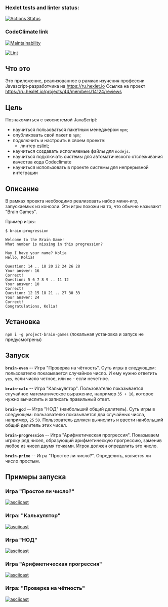 ### Hexlet tests and linter status:

[![Actions Status](https://github.com/drkalach/frontend-project-lvl1/workflows/hexlet-check/badge.svg)](https://github.com/drkalach/frontend-project-lvl1/actions)

### CodeClimate link

[![Maintainability](https://api.codeclimate.com/v1/badges/a99a88d28ad37a79dbf6/maintainability)](https://codeclimate.com/github/codeclimate/codeclimate/maintainability)

[![Lint](https://github.com/drkalach/frontend-project-lvl1/actions/workflows/blank.yml/badge.svg?branch=main)](https://github.com/drkalach/frontend-project-lvl1/actions/workflows/blank.yml)

## Что это 

Это приложение, реализованное в рамках изучения профессии Javascript-разработчика на https://ru.hexlet.io   Ссылка на проект  https://ru.hexlet.io/projects/44/members/14124/reviews

## Цель 

Познакомиться с экосистемой JavaScript:

 - научиться пользоваться пакетным менеджером `npm`;
 - опубликовать свой пакет в `npm`;
 - подключить и настроить в своем проекте:
	 - линтер [eslint](http://eslint.org/);
 - научиться создавать исполняемые файлы для `nodejs`.
 - научиться подключать системы для автоматического отслеживания качества кода Codeclimate
 - научиться использовать в проекте системы для непрерывной интеграции 

 ## Описание 

 В рамках проекта необходимо реализовать набор мини-игр, запускаемых из консоли. Эти игры похожи на то, что обычно называют "Brain Games".

Пример игры:

```
$ brain-progression

Welcome to the Brain Game!
What number is missing in this progression?

May I have your name? Kolia
Hello, Kolia!

Question: 14 .. 18 20 22 24 26 28
Your answer: 16
Correct!
Question: 5 6 7 8 9 .. 11 12
Your answer: 10
Correct!
Question: 12 15 18 21 .. 27 30 33
Your answer: 24
Correct!
Congratulations, Kolia!
```
## Установка
`npm i -g project-brain-games` (локальная установка и запуск не предусмотрены)

## Запуск
**`brain-even`** -- Игра "Проверка на чётность". Суть игры в следующем: пользователю показывается случайное число. И ему нужно ответить `yes`, если число четное, или `no` - если нечетное.

**`brain-calc`** -- Игра "Калькулятор". Пользователю показывается случайное математическое выражение, например `35 + 16`, которое нужно вычислить и записать правильный ответ.

**`brain-gcd`** -- Игра "НОД" (наибольший общий делитель). Суть игры в следующем: пользователю показывается два случайных числа, например, `25` `50`. Пользователь должен вычислить и ввести наибольший общий делитель этих чисел.

**`brain-progression`** -- Игра "Арифметическая прогрессия". Показываем игроку ряд чисел, образующий арифметическую прогрессию, заменив любое из чисел двумя точками. Игрок должен определить это число.

**`brain-prime`** -- Игра "Простое ли число?". Определить, является ли число простым.

## Примеры запуска 

### Игра "Простое ли число?"

[![asciicast](https://asciinema.org/a/429726.svg)](https://asciinema.org/a/429726)

### Игра: "Калькулятор"

[![asciicast](https://asciinema.org/a/429723.svg)](https://asciinema.org/a/429723)

### Игра "НОД"

[![asciicast](https://asciinema.org/a/429724.svg)](https://asciinema.org/a/429724)

### Игра "Арифметическая прогрессия"

[![asciicast](https://asciinema.org/a/429725.svg)](https://asciinema.org/a/429725)

### Игра: "Проверка на чётность"

[![asciicast](https://asciinema.org/a/429722.svg)](https://asciinema.org/a/429722)
